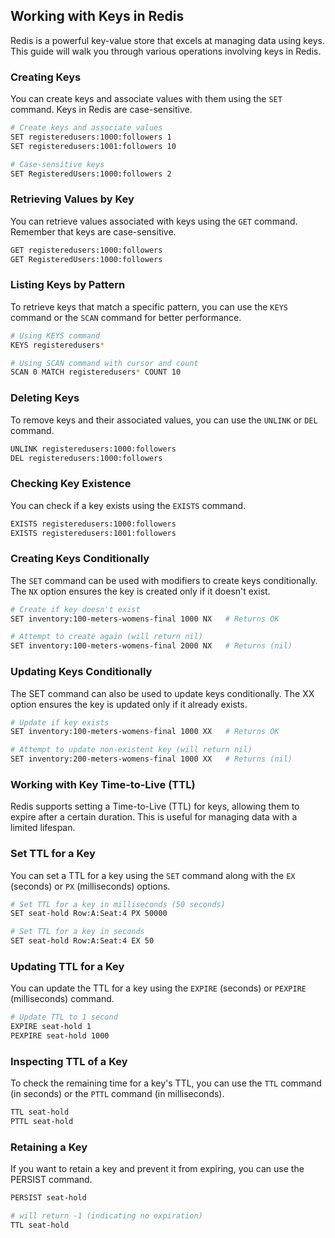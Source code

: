 ## Working with Keys in Redis

Redis is a powerful key-value store that excels at managing data using keys. This guide will walk you through various operations involving keys in Redis.

### Creating Keys

You can create keys and associate values with them using the `SET` command. Keys in Redis are case-sensitive.

```bash
# Create keys and associate values
SET registeredusers:1000:followers 1
SET registeredusers:1001:followers 10

# Case-sensitive keys
SET RegisteredUsers:1000:followers 2
```

### Retrieving Values by Key
You can retrieve values associated with keys using the `GET` command. Remember that keys are case-sensitive.

```bash
GET registeredusers:1000:followers
GET RegisteredUsers:1000:followers
```

### Listing Keys by Pattern
To retrieve keys that match a specific pattern, you can use the `KEYS` command or the `SCAN` command for better performance.

```bash
# Using KEYS command
KEYS registeredusers*

# Using SCAN command with cursor and count
SCAN 0 MATCH registeredusers* COUNT 10
```

### Deleting Keys
To remove keys and their associated values, you can use the `UNLINK` or `DEL` command.

```bash
UNLINK registeredusers:1000:followers
DEL registeredusers:1000:followers
```

### Checking Key Existence
You can check if a key exists using the `EXISTS` command.

```bash
EXISTS registeredusers:1000:followers
EXISTS registeredusers:1001:followers
```

### Creating Keys Conditionally
The `SET` command can be used with modifiers to create keys conditionally. The `NX` option ensures the key is created only if it doesn't exist.

```bash
# Create if key doesn't exist
SET inventory:100-meters-womens-final 1000 NX   # Returns OK

# Attempt to create again (will return nil)
SET inventory:100-meters-womens-final 2000 NX   # Returns (nil)
```

### Updating Keys Conditionally
The SET command can also be used to update keys conditionally. The XX option ensures the key is updated only if it already exists.

```bash
# Update if key exists
SET inventory:100-meters-womens-final 1000 XX   # Returns OK

# Attempt to update non-existent key (will return nil)
SET inventory:200-meters-womens-final 1000 XX   # Returns (nil)
```

### Working with Key Time-to-Live (TTL)

Redis supports setting a Time-to-Live (TTL) for keys, allowing them to expire after a certain duration. This is useful for managing data with a limited lifespan.

### Set TTL for a Key

You can set a TTL for a key using the `SET` command along with the `EX` (seconds) or `PX` (milliseconds) options.

```bash
# Set TTL for a key in milliseconds (50 seconds)
SET seat-hold Row:A:Seat:4 PX 50000

# Set TTL for a key in seconds
SET seat-hold Row:A:Seat:4 EX 50
```

### Updating TTL for a Key
You can update the TTL for a key using the `EXPIRE` (seconds) or `PEXPIRE` (milliseconds) command.

```bash
# Update TTL to 1 second
EXPIRE seat-hold 1
PEXPIRE seat-hold 1000
```

### Inspecting TTL of a Key
To check the remaining time for a key's TTL, you can use the `TTL` command (in seconds) or the `PTTL` command (in milliseconds).

```bash
TTL seat-hold
PTTL seat-hold
```

### Retaining a Key

If you want to retain a key and prevent it from expiring, you can use the PERSIST command.

```bash
PERSIST seat-hold

# will return -1 (indicating no expiration)
TTL seat-hold
```
